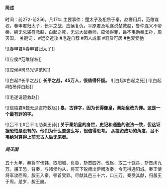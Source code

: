 #### 简述
时间：前272-前256，凡17年
主要事件：楚太子及相质于秦，赵奢用兵，范雎谋权，春申君归太子，长平之战，应侯复仇，平原君及毛遂说楚救赵，鲁仲连义不帝秦，魏无忌盗符救赵，白起之死，无忌大破秦师，应侯得罪，吕不韦助秦王孙，周灭国。
关键词： #远交近攻  #毛遂自荐 #因人成事 #奇货可居 #色衰爱弛 


![[春申君#春申君归太子]]

![[应侯#范雎谋权]]

![[应侯#司马光评范睢]]

![[白起#长平之战]]
**长平之战，45万人，很值得怀疑。**
![[白起#白起之死]]
![[白起#柏杨评白起]]

![[毛遂说楚救赵]]

![[信陵君#魏无忌盗符救赵]]
**辠，古罪字，因为长得像皇，秦始皇改为罪。这是一个最有罪的字。**

![[吕不韦#吕不韦助秦王孙]]
**关于秦始皇的身世，史记和通鉴的说法一致，但这证据恐怕是没有的。他们为什么要这么写，很值得思考。**
**从投资成功的角度，吕不韦绝对算得上前无古人后无来者。**

##### 周灭国
五十九年，秦将军伐韩，取阳城、负黍，斩首四万。伐赵，取二十馀县，斩首虏九万。赧王恐，背秦，与诸侯约从，将天下锐师出伊阙攻秦，令无得通阳城。秦王使将军攻西周，赧王入秦，顿首受罪。尽献其邑三十六，口三万。秦受其献，归赧王于周。是岁，赧王崩。
